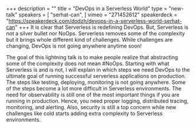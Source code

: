 +++
description = ""
title = "DevOps in a Serverless World"
type = "new-talk"
speakers = [
        "serhat-can",
]
vimeo = "271452612"
speakerdeck = "https://speakerdeck.com/dodzh/devops-in-a-serverless-world-serhat-can"
+++
It is clear that Serverless is redefining DevOps. But, Serverless is not a silver bullet
nor NoOps. Serverless removes some of the complexity but it brings whole different kind of
challenges. While challenges are changing, DevOps is not going anywhere anytime soon!

The goal of this lightning talk is to make people realize that abstracting some of the
complexity does not mean #NoOps. Starting with what Serverless is and is not, I will
explain in which steps we need DevOps to the ultimate goal of running successful
serverless applications on production. The steps like testing, deploying, monitoring is
not going anywhere. Some of the steps become a lot more difficult in Serverless
environments. The need for observability is still one of the most important things if you
are running in production. Hence, you need proper logging, distributed tracing,
monitoring, and alerting. Also, security is still a top concern while new challenges like
cold starts adding extra complexity to Serverless environments.